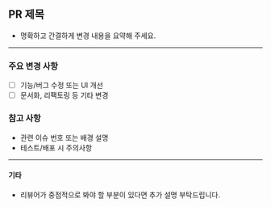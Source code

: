 ## PR 제목

- 명확하고 간결하게 변경 내용을 요약해 주세요.

---

### 주요 변경 사항

- [ ] 기능/버그 수정 또는 UI 개선
- [ ] 문서화, 리팩토링 등 기타 변경

### 참고 사항

- 관련 이슈 번호 또는 배경 설명
- 테스트/배포 시 주의사항

---

#### 기타

- 리뷰어가 중점적으로 봐야 할 부분이 있다면 추가 설명 부탁드립니다.

